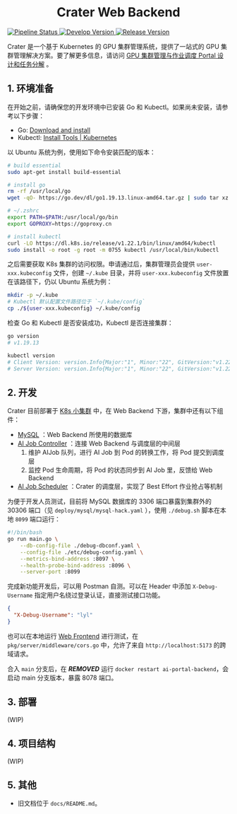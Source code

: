 <h1 align="center">Crater Web Backend</h1>

 [![Pipeline Status](https://gitlab.***REMOVED***/raids/resource-scheduling/crater/web-backend/badges/main/pipeline.svg) ](https://gitlab.***REMOVED***/raids/resource-scheduling/crater/web-backend/-/commits/main)
 [![Develop Version](https://img.shields.io/badge/Develop-0.1.0-orange) ](http://***REMOVED***:8888/)
 [![Release Version](https://img.shields.io/badge/Release-0.1.0-blue) ](http://***REMOVED***:32088/)

Crater 是一个基于 Kubernetes 的 GPU 集群管理系统，提供了一站式的 GPU 集群管理解决方案。要了解更多信息，请访问 [GPU 集群管理与作业调度 Portal 设计和任务分解](***REMOVED***) 。

## 1. 环境准备

在开始之前，请确保您的开发环境中已安装 Go 和 Kubectl。如果尚未安装，请参考以下步骤：

- Go: [Download and install](https://go.dev/doc/install)
- Kubectl: [Install Tools | Kubernetes](https://kubernetes.io/docs/tasks/tools/)

以 Ubuntu 系统为例，使用如下命令安装匹配的版本：

```bash
# build essential
sudo apt-get install build-essential

# install go
rm -rf /usr/local/go
wget -qO- https://go.dev/dl/go1.19.13.linux-amd64.tar.gz | sudo tar xz -C /usr/local

# ~/.zshrc
export PATH=$PATH:/usr/local/go/bin
export GOPROXY=https://goproxy.cn

# install kubectl
curl -LO https://dl.k8s.io/release/v1.22.1/bin/linux/amd64/kubectl
sudo install -o root -g root -m 0755 kubectl /usr/local/bin/kubectl
```

之后需要获取 K8s 集群的访问权限。申请通过后，集群管理员会提供 `user-xxx.kubeconfig` 文件，创建 `~/.kube` 目录，并将 `user-xxx.kubeconfig` 文件放置在该路径下，仍以 Ubuntu 系统为例：

```bash
mkdir -p ~/.kube
# Kubectl 默认配置文件路径位于 `~/.kube/config`
cp ./${user-xxx.kubeconfig} ~/.kube/config
```

检查 Go 和 Kubectl 是否安装成功，Kubectl 是否连接集群：

```bash
go version
# v1.19.13

kubectl version
# Client Version: version.Info{Major:"1", Minor:"22", GitVersion:"v1.22.1", ...}
# Server Version: version.Info{Major:"1", Minor:"22", GitVersion:"v1.22.1", ...}
```

## 2. 开发

Crater 目前部署于 [K8s 小集群](https://gitlab.***REMOVED***/raids/resource-scheduling/gpu-cluster-portal/-/wikis/home) 中，在 Web Backend 下游，集群中还有以下组件：

- [MySQL](https://gitlab.***REMOVED***/raids/resource-scheduling/crater/web-backend/-/tree/main/deploy/mysql?ref_type=heads) ：Web Backend 所使用的数据库
- [AI Job Controller](https://gitlab.***REMOVED***/raids/resource-scheduling/crater/aijob-controller) ：连接 Web Backend 与调度层的中间层
  1. 维护 AIJob 队列，进行 AI Job 到 Pod 的转换工作，将 Pod 提交到调度层
  2. 监控 Pod 生命周期，将 Pod 的状态同步到 AI Job 里，反馈给  Web Backend
- [AI Job Scheduler](https://gitlab.***REMOVED***/raids/resource-scheduling/crater/aijob-scheduler) ：Crater 的调度层，实现了 Best Effort 作业抢占等机制

为便于开发人员测试，目前将 MySQL 数据库的 3306 端口暴露到集群外的 30306 端口（见 `deploy/mysql/mysql-hack.yaml` ），使用 `./debug.sh` 脚本在本地 `8099` 端口运行：

```bash
#!/bin/bash
go run main.go \
    --db-config-file ./debug-dbconf.yaml \
    --config-file ./etc/debug-config.yaml \
    --metrics-bind-address :8097 \
    --health-probe-bind-address :8096 \
    --server-port :8099
```

完成新功能开发后，可以用 Postman 自测。可以在 Header 中添加 `X-Debug-Username` 指定用户名绕过登录认证，直接测试接口功能。

```json
{
  "X-Debug-Username": "lyl"
}
```

也可以在本地运行 [Web Frontend](https://gitlab.***REMOVED***/raids/resource-scheduling/crater/web-frontend) 进行测试，在 `pkg/server/middleware/cors.go` 中，允许了来自 `http://localhost:5173` 的跨域请求。

合入 `main` 分支后，在 ***REMOVED*** 运行 `docker restart ai-portal-backend`，会启动 main 分支版本，暴露 8078 端口。

## 3. 部署

(WIP)

## 4. 项目结构

(WIP)

## 5. 其他

- 旧文档位于 `docs/README.md`。
